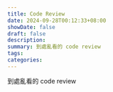 ```yaml
---
title: Code Review
date: 2024-09-28T00:12:33+08:00
showDate: false
draft: false
description: 
summary: 到處亂看的 code review
tags: 
categories: 
---
```


到處亂看的 code review
